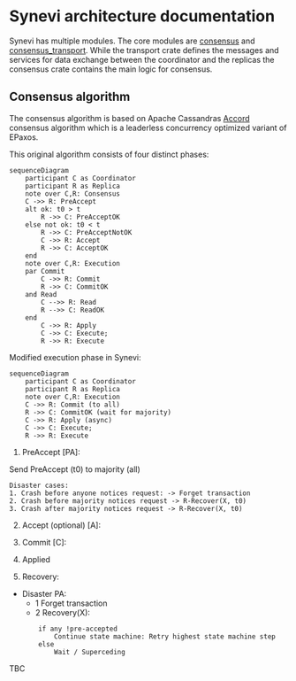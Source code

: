 # Synevi architecture documentation

Synevi has multiple modules. The core modules are [consensus](../crates/consensus/) and [consensus_transport](../crates/consensus_transport/). While the transport crate defines the messages and services for data exchange between the coordinator and the replicas the consensus crate contains the main logic for consensus.

## Consensus algorithm

The consensus algorithm is based on Apache Cassandras [Accord](https://cwiki.apache.org/confluence/download/attachments/188744725/Accord.pdf?version=1&modificationDate=1630847737000&api=v2) consensus algorithm which is a leaderless concurrency optimized variant of EPaxos.

This original algorithm consists of four distinct phases:

```mermaid
sequenceDiagram
    participant C as Coordinator
    participant R as Replica
    note over C,R: Consensus
    C ->> R: PreAccept
    alt ok: t0 > t
        R ->> C: PreAcceptOK
    else not ok: t0 < t
        R ->> C: PreAcceptNotOK
        C ->> R: Accept
        R ->> C: AcceptOK
    end
    note over C,R: Execution
    par Commit
        C ->> R: Commit
        R ->> C: CommitOK
    and Read
        C -->> R: Read
        R -->> C: ReadOK
    end
        C ->> R: Apply
        C ->> C: Execute;
        R ->> R: Execute
```

Modified execution phase in Synevi:

```mermaid
sequenceDiagram
    participant C as Coordinator
    participant R as Replica
    note over C,R: Execution
    C ->> R: Commit (to all)
    R ->> C: CommitOK (wait for majority)
    C ->> R: Apply (async)
    C ->> C: Execute;
    R ->> R: Execute
```

1. PreAccept [PA]:

Send PreAccept (t0) to majority (all)

    Disaster cases:
    1. Crash before anyone notices request: -> Forget transaction
    2. Crash before majority notices request -> R-Recover(X, t0)
    3. Crash after majority notices request -> R-Recover(X, t0)

2. Accept (optional) [A]:

3. Commit [C]:

4. Applied

5. Recovery:

- Disaster PA:
    - 1 Forget transaction
    - 2 Recovery(X):
    ```
        if any !pre-accepted
            Continue state machine: Retry highest state machine step  
        else 
            Wait / Superceding 
    ```


TBC